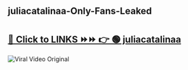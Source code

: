 
 ## juliacatalinaa-Only-Fans-Leaked

# <h2><a href="https://clipsfans.com/juliacatalinaa&ref=git">🔗 Click to LINKS ⏩⏩ 👉 🟢 juliacatalinaa </a></h2>

<a href="https://clipsfans.com/juliacatalinaa&ref=git" rel="nofollow" data-target="animated-image.originalLink"><img src="https://i.ibb.co.com/xMMVF88/686577567.gif" alt="Viral Video Original" style="max-width: 100%; display: inline-block;" data-target="animated-image.originalImage"></a>
